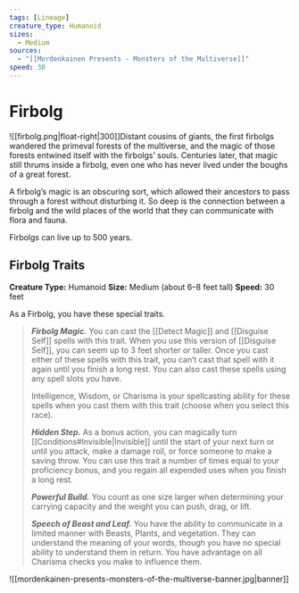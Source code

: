 ```yaml
---
tags: [Lineage]
creature_type: Humanoid
sizes:
  - Medium
sources:
  - "[[Mordenkainen Presents - Monsters of the Multiverse]]"
speed: 30
---
```

# Firbolg
![[firbolg.png|float-right|300]]Distant cousins of giants, the first firbolgs wandered the primeval forests of the multiverse, and the magic of those forests entwined itself with the firbolgs’ souls. Centuries later, that magic still thrums inside a firbolg, even one who has never lived under the boughs of a great forest.

A firbolg’s magic is an obscuring sort, which allowed their ancestors to pass through a forest without disturbing it. So deep is the connection between a firbolg and the wild places of the world that they can communicate with flora and fauna.

Firbolgs can live up to 500 years.
## Firbolg Traits
**Creature Type:** Humanoid
**Size:** Medium (about 6–8 feet tall)
**Speed:** 30 feet

As a Firbolg, you have these special traits.
>**_Firbolg Magic._** You can cast the [[Detect Magic]] and [[Disguise Self]] spells with this trait. When you use this version of [[Disguise Self]], you can seem up to 3 feet shorter or taller. Once you cast either of these spells with this trait, you can’t cast that spell with it again until you finish a long rest. You can also cast these spells using any spell slots you have.
>
>Intelligence, Wisdom, or Charisma is your spellcasting ability for these spells when you cast them with this trait (choose when you select this race).
>
>**_Hidden Step._** As a bonus action, you can magically turn [[Conditions#Invisible|Invisible]] until the start of your next turn or until you attack, make a damage roll, or force someone to make a saving throw. You can use this trait a number of times equal to your proficiency bonus, and you regain all expended uses when you finish a long rest.
>
>**_Powerful Build._** You count as one size larger when determining your carrying capacity and the weight you can push, drag, or lift.
>
>**_Speech of Beast and Leaf._** You have the ability to communicate in a limited manner with Beasts, Plants, and vegetation. They can understand the meaning of your words, though you have no special ability to understand them in return. You have advantage on all Charisma checks you make to influence them.

![[mordenkainen-presents-monsters-of-the-multiverse-banner.jpg|banner]]